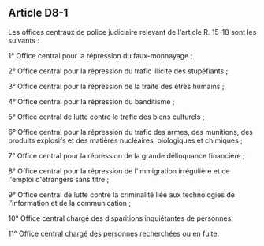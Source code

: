 Article D8-1
----
Les offices centraux de police judiciaire relevant de l'article R. 15-18 sont
les suivants :

1° Office central pour la répression du faux-monnayage ;

2° Office central pour la répression du trafic illicite des stupéfiants ;

3° Office central pour la répression de la traite des êtres humains ;

4° Office central pour la répression du banditisme ;

5° Office central de lutte contre le trafic des biens culturels ;

6° Office central pour la répression du trafic des armes, des munitions, des
produits explosifs et des matières nucléaires, biologiques et chimiques ;

7° Office central pour la répression de la grande délinquance financière ;

8° Office central pour la répression de l'immigration irrégulière et de l'emploi
d'étrangers sans titre ;

9° Office central de lutte contre la criminalité liée aux technologies de
l'information et de la communication ;

10° Office central chargé des disparitions inquiétantes de personnes.

11° Office central chargé des personnes recherchées ou en fuite.
